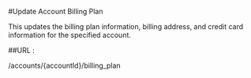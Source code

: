#Update Account Billing Plan

This updates the billing plan information, 
billing address, and credit card information for the specified account.

##URL :

/accounts/{accountId}/billing_plan
